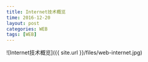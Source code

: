 ```yaml
---
title: Internet技术概览
time: 2016-12-20
layout: post
categories: WEB
tags: [WEB]
---
```


![Internet技术概览]({{ site.url }}/files/web-internet.jpg)
